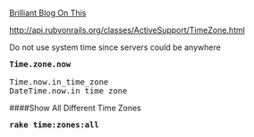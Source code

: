 [Brilliant Blog On This](http://danilenko.org/2012/7/6/rails_timezones/)

http://api.rubyonrails.org/classes/ActiveSupport/TimeZone.html

Do not use system time since servers could be anywhere

<pre>
<b>Time.zone.now</b>

Time.now.in_time_zone
DateTime.now.in_time_zone
</pre>

####Show All Different Time Zones
<pre>
<b>rake time:zones:all</b>
</pre>
